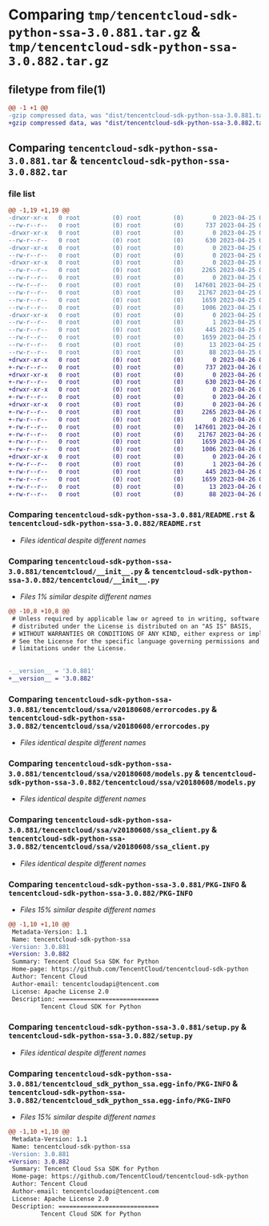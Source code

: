 # Comparing `tmp/tencentcloud-sdk-python-ssa-3.0.881.tar.gz` & `tmp/tencentcloud-sdk-python-ssa-3.0.882.tar.gz`

## filetype from file(1)

```diff
@@ -1 +1 @@
-gzip compressed data, was "dist/tencentcloud-sdk-python-ssa-3.0.881.tar", last modified: Tue Apr 25 00:51:25 2023, max compression
+gzip compressed data, was "dist/tencentcloud-sdk-python-ssa-3.0.882.tar", last modified: Wed Apr 26 03:45:28 2023, max compression
```

## Comparing `tencentcloud-sdk-python-ssa-3.0.881.tar` & `tencentcloud-sdk-python-ssa-3.0.882.tar`

### file list

```diff
@@ -1,19 +1,19 @@
-drwxr-xr-x   0 root         (0) root         (0)        0 2023-04-25 00:51:25.000000 tencentcloud-sdk-python-ssa-3.0.881/
--rw-r--r--   0 root         (0) root         (0)      737 2023-04-25 00:51:25.000000 tencentcloud-sdk-python-ssa-3.0.881/README.rst
-drwxr-xr-x   0 root         (0) root         (0)        0 2023-04-25 00:51:25.000000 tencentcloud-sdk-python-ssa-3.0.881/tencentcloud/
--rw-r--r--   0 root         (0) root         (0)      630 2023-04-25 00:51:25.000000 tencentcloud-sdk-python-ssa-3.0.881/tencentcloud/__init__.py
-drwxr-xr-x   0 root         (0) root         (0)        0 2023-04-25 00:51:25.000000 tencentcloud-sdk-python-ssa-3.0.881/tencentcloud/ssa/
--rw-r--r--   0 root         (0) root         (0)        0 2023-04-25 00:51:25.000000 tencentcloud-sdk-python-ssa-3.0.881/tencentcloud/ssa/__init__.py
-drwxr-xr-x   0 root         (0) root         (0)        0 2023-04-25 00:51:25.000000 tencentcloud-sdk-python-ssa-3.0.881/tencentcloud/ssa/v20180608/
--rw-r--r--   0 root         (0) root         (0)     2265 2023-04-25 00:51:25.000000 tencentcloud-sdk-python-ssa-3.0.881/tencentcloud/ssa/v20180608/errorcodes.py
--rw-r--r--   0 root         (0) root         (0)        0 2023-04-25 00:51:25.000000 tencentcloud-sdk-python-ssa-3.0.881/tencentcloud/ssa/v20180608/__init__.py
--rw-r--r--   0 root         (0) root         (0)   147601 2023-04-25 00:51:25.000000 tencentcloud-sdk-python-ssa-3.0.881/tencentcloud/ssa/v20180608/models.py
--rw-r--r--   0 root         (0) root         (0)    21767 2023-04-25 00:51:25.000000 tencentcloud-sdk-python-ssa-3.0.881/tencentcloud/ssa/v20180608/ssa_client.py
--rw-r--r--   0 root         (0) root         (0)     1659 2023-04-25 00:51:25.000000 tencentcloud-sdk-python-ssa-3.0.881/PKG-INFO
--rw-r--r--   0 root         (0) root         (0)     1006 2023-04-25 00:51:25.000000 tencentcloud-sdk-python-ssa-3.0.881/setup.py
-drwxr-xr-x   0 root         (0) root         (0)        0 2023-04-25 00:51:25.000000 tencentcloud-sdk-python-ssa-3.0.881/tencentcloud_sdk_python_ssa.egg-info/
--rw-r--r--   0 root         (0) root         (0)        1 2023-04-25 00:51:25.000000 tencentcloud-sdk-python-ssa-3.0.881/tencentcloud_sdk_python_ssa.egg-info/dependency_links.txt
--rw-r--r--   0 root         (0) root         (0)      445 2023-04-25 00:51:25.000000 tencentcloud-sdk-python-ssa-3.0.881/tencentcloud_sdk_python_ssa.egg-info/SOURCES.txt
--rw-r--r--   0 root         (0) root         (0)     1659 2023-04-25 00:51:25.000000 tencentcloud-sdk-python-ssa-3.0.881/tencentcloud_sdk_python_ssa.egg-info/PKG-INFO
--rw-r--r--   0 root         (0) root         (0)       13 2023-04-25 00:51:25.000000 tencentcloud-sdk-python-ssa-3.0.881/tencentcloud_sdk_python_ssa.egg-info/top_level.txt
--rw-r--r--   0 root         (0) root         (0)       88 2023-04-25 00:51:25.000000 tencentcloud-sdk-python-ssa-3.0.881/setup.cfg
+drwxr-xr-x   0 root         (0) root         (0)        0 2023-04-26 03:45:28.000000 tencentcloud-sdk-python-ssa-3.0.882/
+-rw-r--r--   0 root         (0) root         (0)      737 2023-04-26 03:45:28.000000 tencentcloud-sdk-python-ssa-3.0.882/README.rst
+drwxr-xr-x   0 root         (0) root         (0)        0 2023-04-26 03:45:28.000000 tencentcloud-sdk-python-ssa-3.0.882/tencentcloud/
+-rw-r--r--   0 root         (0) root         (0)      630 2023-04-26 03:45:28.000000 tencentcloud-sdk-python-ssa-3.0.882/tencentcloud/__init__.py
+drwxr-xr-x   0 root         (0) root         (0)        0 2023-04-26 03:45:28.000000 tencentcloud-sdk-python-ssa-3.0.882/tencentcloud/ssa/
+-rw-r--r--   0 root         (0) root         (0)        0 2023-04-26 03:45:28.000000 tencentcloud-sdk-python-ssa-3.0.882/tencentcloud/ssa/__init__.py
+drwxr-xr-x   0 root         (0) root         (0)        0 2023-04-26 03:45:28.000000 tencentcloud-sdk-python-ssa-3.0.882/tencentcloud/ssa/v20180608/
+-rw-r--r--   0 root         (0) root         (0)     2265 2023-04-26 03:45:28.000000 tencentcloud-sdk-python-ssa-3.0.882/tencentcloud/ssa/v20180608/errorcodes.py
+-rw-r--r--   0 root         (0) root         (0)        0 2023-04-26 03:45:28.000000 tencentcloud-sdk-python-ssa-3.0.882/tencentcloud/ssa/v20180608/__init__.py
+-rw-r--r--   0 root         (0) root         (0)   147601 2023-04-26 03:45:28.000000 tencentcloud-sdk-python-ssa-3.0.882/tencentcloud/ssa/v20180608/models.py
+-rw-r--r--   0 root         (0) root         (0)    21767 2023-04-26 03:45:28.000000 tencentcloud-sdk-python-ssa-3.0.882/tencentcloud/ssa/v20180608/ssa_client.py
+-rw-r--r--   0 root         (0) root         (0)     1659 2023-04-26 03:45:28.000000 tencentcloud-sdk-python-ssa-3.0.882/PKG-INFO
+-rw-r--r--   0 root         (0) root         (0)     1006 2023-04-26 03:45:28.000000 tencentcloud-sdk-python-ssa-3.0.882/setup.py
+drwxr-xr-x   0 root         (0) root         (0)        0 2023-04-26 03:45:28.000000 tencentcloud-sdk-python-ssa-3.0.882/tencentcloud_sdk_python_ssa.egg-info/
+-rw-r--r--   0 root         (0) root         (0)        1 2023-04-26 03:45:28.000000 tencentcloud-sdk-python-ssa-3.0.882/tencentcloud_sdk_python_ssa.egg-info/dependency_links.txt
+-rw-r--r--   0 root         (0) root         (0)      445 2023-04-26 03:45:28.000000 tencentcloud-sdk-python-ssa-3.0.882/tencentcloud_sdk_python_ssa.egg-info/SOURCES.txt
+-rw-r--r--   0 root         (0) root         (0)     1659 2023-04-26 03:45:28.000000 tencentcloud-sdk-python-ssa-3.0.882/tencentcloud_sdk_python_ssa.egg-info/PKG-INFO
+-rw-r--r--   0 root         (0) root         (0)       13 2023-04-26 03:45:28.000000 tencentcloud-sdk-python-ssa-3.0.882/tencentcloud_sdk_python_ssa.egg-info/top_level.txt
+-rw-r--r--   0 root         (0) root         (0)       88 2023-04-26 03:45:28.000000 tencentcloud-sdk-python-ssa-3.0.882/setup.cfg
```

### Comparing `tencentcloud-sdk-python-ssa-3.0.881/README.rst` & `tencentcloud-sdk-python-ssa-3.0.882/README.rst`

 * *Files identical despite different names*

### Comparing `tencentcloud-sdk-python-ssa-3.0.881/tencentcloud/__init__.py` & `tencentcloud-sdk-python-ssa-3.0.882/tencentcloud/__init__.py`

 * *Files 1% similar despite different names*

```diff
@@ -10,8 +10,8 @@
 # Unless required by applicable law or agreed to in writing, software
 # distributed under the License is distributed on an "AS IS" BASIS,
 # WITHOUT WARRANTIES OR CONDITIONS OF ANY KIND, either express or implied.
 # See the License for the specific language governing permissions and
 # limitations under the License.
 
 
-__version__ = '3.0.881'
+__version__ = '3.0.882'
```

### Comparing `tencentcloud-sdk-python-ssa-3.0.881/tencentcloud/ssa/v20180608/errorcodes.py` & `tencentcloud-sdk-python-ssa-3.0.882/tencentcloud/ssa/v20180608/errorcodes.py`

 * *Files identical despite different names*

### Comparing `tencentcloud-sdk-python-ssa-3.0.881/tencentcloud/ssa/v20180608/models.py` & `tencentcloud-sdk-python-ssa-3.0.882/tencentcloud/ssa/v20180608/models.py`

 * *Files identical despite different names*

### Comparing `tencentcloud-sdk-python-ssa-3.0.881/tencentcloud/ssa/v20180608/ssa_client.py` & `tencentcloud-sdk-python-ssa-3.0.882/tencentcloud/ssa/v20180608/ssa_client.py`

 * *Files identical despite different names*

### Comparing `tencentcloud-sdk-python-ssa-3.0.881/PKG-INFO` & `tencentcloud-sdk-python-ssa-3.0.882/PKG-INFO`

 * *Files 15% similar despite different names*

```diff
@@ -1,10 +1,10 @@
 Metadata-Version: 1.1
 Name: tencentcloud-sdk-python-ssa
-Version: 3.0.881
+Version: 3.0.882
 Summary: Tencent Cloud Ssa SDK for Python
 Home-page: https://github.com/TencentCloud/tencentcloud-sdk-python
 Author: Tencent Cloud
 Author-email: tencentcloudapi@tencent.com
 License: Apache License 2.0
 Description: ============================
         Tencent Cloud SDK for Python
```

### Comparing `tencentcloud-sdk-python-ssa-3.0.881/setup.py` & `tencentcloud-sdk-python-ssa-3.0.882/setup.py`

 * *Files identical despite different names*

### Comparing `tencentcloud-sdk-python-ssa-3.0.881/tencentcloud_sdk_python_ssa.egg-info/PKG-INFO` & `tencentcloud-sdk-python-ssa-3.0.882/tencentcloud_sdk_python_ssa.egg-info/PKG-INFO`

 * *Files 15% similar despite different names*

```diff
@@ -1,10 +1,10 @@
 Metadata-Version: 1.1
 Name: tencentcloud-sdk-python-ssa
-Version: 3.0.881
+Version: 3.0.882
 Summary: Tencent Cloud Ssa SDK for Python
 Home-page: https://github.com/TencentCloud/tencentcloud-sdk-python
 Author: Tencent Cloud
 Author-email: tencentcloudapi@tencent.com
 License: Apache License 2.0
 Description: ============================
         Tencent Cloud SDK for Python
```

